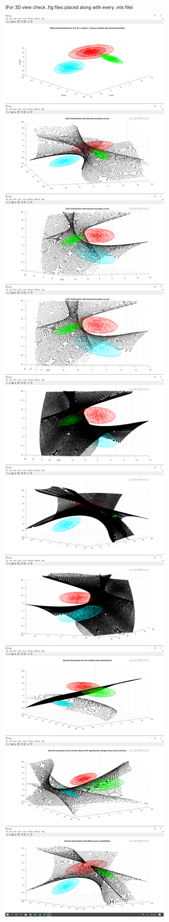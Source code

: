 (For 3D view check .fig files placed along with every .mlx file)

![](Screenshots/Gaussian%20distribution%2Bellipsoid%20contours%2Bprinciple_axes.png)
![](Screenshots/A%2CB%2CC%20Distributions%20with%20Decision%20Boundaries.png)
![](Screenshots/A%2CB%2CC%20Distributions%20with%20Decision%20Boundaries_1.png)
![](Screenshots/A%2CB%2CC%20Distributions%20with%20Decision%20Boundaries_2.png)
![](Screenshots/A%2CB%2CC%20Distributions%20with%20Decision%20Boundaries_3.png)
![](Screenshots/A%2CB%2CC%20Distributions%20with%20Decision%20Boundaries_4.png)
![](Screenshots/A%2CB%2CC%20Distributions%20with%20Decision%20Boundaries_5.png)
![](Screenshots/A%2CB%2CC%20classes%20with%20changes%20in%20mean%20and%20Covariance.png)
![](Screenshots/A%2CB%2CC%20classes%20with%20significant%20changes%20to%20mean%20and%20Covariance.png)
![](Screenshots/classification%20with%20different%20apriori.png)
